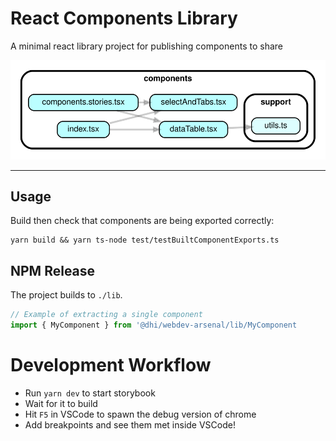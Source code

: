 # React Components Library

A minimal react library project for publishing components to share

![](dependencygraph.svg)

---

## Usage

Build then check that components are being exported correctly:
```
yarn build && yarn ts-node test/testBuiltComponentExports.ts

```

## NPM Release

The project builds to `./lib`.

```ts
// Example of extracting a single component
import { MyComponent } from '@dhi/webdev-arsenal/lib/MyComponent
```

# Development Workflow

- Run `yarn dev` to start storybook
- Wait for it to build
- Hit `F5` in VSCode to spawn the debug version of chrome
- Add breakpoints and see them met inside VSCode!